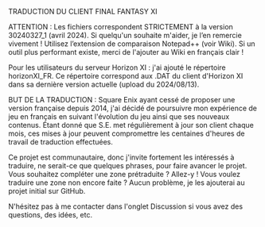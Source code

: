 TRADUCTION DU CLIENT FINAL FANTASY XI

ATTENTION : Les fichiers correspondent STRICTEMENT à la version 30240327_1 (avril 2024). Si quelqu'un souhaite m'aider, je l’en remercie vivement ! Utilisez l’extension de comparaison Notepad++ (voir Wiki). Si un outil plus performant existe, merci de l'ajouter au Wiki en français clair !

Pour les utilisateurs du serveur Horizon XI : j'ai ajouté le répertoire horizonXI_FR. Ce répertoire correspond aux .DAT du client d'Horizon XI dans sa dernière version actuelle (upload du 2024/08/13).

BUT DE LA TRADUCTION :
Square Enix ayant cessé de proposer une version française depuis 2014, j'ai décidé de poursuivre mon expérience de jeu en français en suivant l'évolution du jeu ainsi que ses nouveaux contenus. Étant donné que S.E. met régulièrement à jour son client chaque mois, ces mises à jour peuvent compromettre les centaines d'heures de travail de traduction effectuées.

Ce projet est communautaire, donc j'invite fortement les intéressés à traduire, ne serait-ce que quelques phrases, pour faire avancer le projet. Vous souhaitez compléter une zone prétraduite ? Allez-y ! Vous voulez traduire une zone non encore faite ? Aucun problème, je les ajouterai au projet initial sur GitHub.

N'hésitez pas à me contacter dans l'onglet Discussion si vous avez des questions, des idées, etc.
